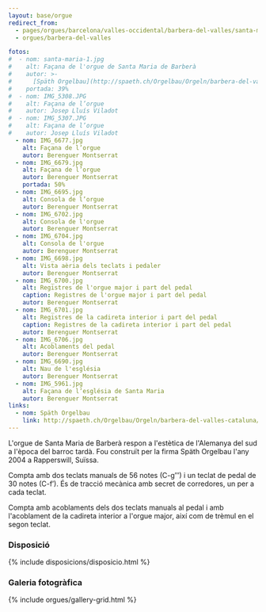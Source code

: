 ```yaml
---
layout: base/orgue
redirect_from:
  - pages/orgues/barcelona/valles-occidental/barbera-del-valles/santa-maria
  - orgues/barbera-del-valles

fotos:
#  - nom: santa-maria-1.jpg
#    alt: Façana de l'orgue de Santa Maria de Barberà
#    autor: >-
#      [Späth Orgelbau](http://spaeth.ch/Orgelbau/Orgeln/barbera-del-valles-cataluna/)
#    portada: 39%
#  - nom: IMG_5308.JPG
#    alt: Façana de l’orgue
#    autor: Josep Lluís Viladot
#  - nom: IMG_5307.JPG
#    alt: Façana de l’orgue
#    autor: Josep Lluís Viladot
  - nom: IMG_6677.jpg
    alt: Façana de l’orgue
    autor: Berenguer Montserrat
  - nom: IMG_6679.jpg
    alt: Façana de l’orgue
    autor: Berenguer Montserrat
    portada: 50%
  - nom: IMG_6695.jpg
    alt: Consola de l’orgue
    autor: Berenguer Montserrat
  - nom: IMG_6702.jpg
    alt: Consola de l'orgue
    autor: Berenguer Montserrat
  - nom: IMG_6704.jpg
    alt: Consola de l'orgue
    autor: Berenguer Montserrat
  - nom: IMG_6698.jpg
    alt: Vista aèria dels teclats i pedaler
    autor: Berenguer Montserrat
  - nom: IMG_6700.jpg
    alt: Registres de l'orgue major i part del pedal
    caption: Registres de l'orgue major i part del pedal
    autor: Berenguer Montserrat
  - nom: IMG_6701.jpg
    alt: Registres de la cadireta interior i part del pedal
    caption: Registres de la cadireta interior i part del pedal
    autor: Berenguer Montserrat
  - nom: IMG_6706.jpg
    alt: Acoblaments del pedal
    autor: Berenguer Montserrat
  - nom: IMG_6690.jpg
    alt: Nau de l'església
    autor: Berenguer Montserrat
  - nom: IMG_5961.jpg
    alt: Façana de l’església de Santa Maria
    autor: Berenguer Montserrat
links:
  - nom: Späth Orgelbau
    link: http://spaeth.ch/Orgelbau/Orgeln/barbera-del-valles-cataluna/
---
```


L'orgue de Santa Maria de Barberà respon a l'estètica de l'Alemanya del sud a l'època del barroc tardà. Fou construït 
per la firma Späth Orgelbau l'any 2004 a Rapperswill, Suïssa.

Compta amb dos teclats manuals de 56 notes (C-g‴) i un teclat de pedal de 30 notes (C-f′). És de tracció mecànica amb 
secret de corredores, un per a cada teclat.

Compta amb acoblaments dels dos teclats manuals al pedal i amb l'acoblament de la cadireta interior a l'orgue major, 
així com de trèmul en el segon teclat.

### Disposició

{% include disposicions/disposicio.html %}

### Galeria fotogràfica

{% include orgues/gallery-grid.html %}
